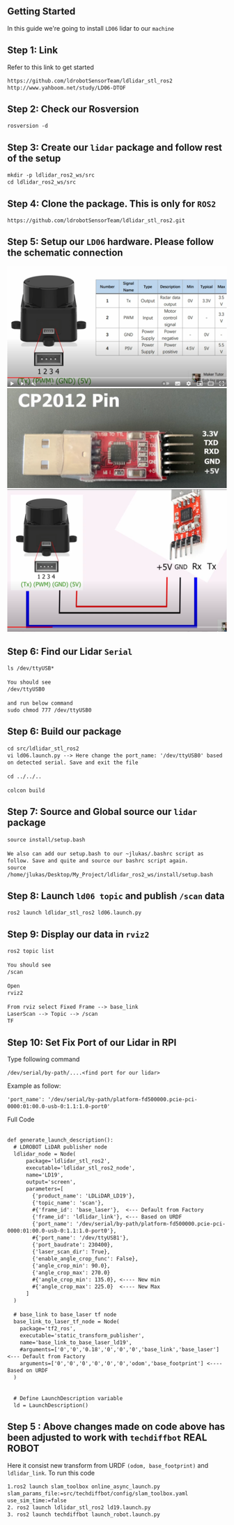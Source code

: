 ## Getting Started 

In this guide we're going to install `LD06` lidar to our `machine`

## Step 1: Link
Refer to this link to get started
```
https://github.com/ldrobotSensorTeam/ldlidar_stl_ros2
http://www.yahboom.net/study/LD06-DTOF
```

## Step 2: Check our Rosversion
```
rosversion -d
```

## Step 3: Create our `lidar` package and follow rest of the setup
```
mkdir -p ldlidar_ros2_ws/src
cd ldlidar_ros2_ws/src
```

## Step 4: Clone the package. This is only for `ROS2`
```
https://github.com/ldrobotSensorTeam/ldlidar_stl_ros2.git
```
 
## Step 5: Setup our `LD06` hardware. Please follow the schematic connection
![Alt text](image-1.png)
![Alt text](image-2.png)
![Alt text](image-3.png)

## Step 6: Find our Lidar `Serial`
```
ls /dev/ttyUSB*

You should see
/dev/ttyUSB0

and run below command
sudo chmod 777 /dev/ttyUSB0
```

## Step 6: Build our package
```
cd src/ldlidar_stl_ros2
vi ld06.launch.py --> Here change the port_name: '/dev/ttyUSB0' based on detected serial. Save and exit the file

cd ../../..

colcon build
```

## Step 7: Source and Global source our `lidar` package
```
source install/setup.bash

We also can add our setup.bash to our ~jlukas/.bashrc script as follow. Save and quite and source our bashrc script again.
source /home/jlukas/Desktop/My_Project/ldlidar_ros2_ws/install/setup.bash
```
## Step 8: Launch `ld06 topic` and publish `/scan` data
```
ros2 launch ldlidar_stl_ros2 ld06.launch.py
```

## Step 9: Display our data in `rviz2`
```
ros2 topic list

You should see 
/scan

Open
rviz2

From rviz select Fixed Frame --> base_link
LaserScan --> Topic --> /scan
TF 
```

## Step 10: Set Fix Port of our Lidar in RPI
Type following command

```
/dev/serial/by-path/....<find port for our lidar>
```

Example as follow:
```
'port_name': '/dev/serial/by-path/platform-fd500000.pcie-pci-0000:01:00.0-usb-0:1.1:1.0-port0'
```

Full Code
```

def generate_launch_description():
  # LDROBOT LiDAR publisher node
  ldlidar_node = Node(
      package='ldlidar_stl_ros2',
      executable='ldlidar_stl_ros2_node',
      name='LD19',
      output='screen',
      parameters=[
        {'product_name': 'LDLiDAR_LD19'},
        {'topic_name': 'scan'},
        #{'frame_id': 'base_laser'},  <--- Default from Factory
        {'frame_id': 'ldlidar_link'}, <--- Based on URDF
        {'port_name': '/dev/serial/by-path/platform-fd500000.pcie-pci-0000:01:00.0-usb-0:1.1:1.0-port0'},
        #{'port_name': '/dev/ttyUSB1'},
        {'port_baudrate': 230400},
        {'laser_scan_dir': True},
        {'enable_angle_crop_func': False},
        {'angle_crop_min': 90.0},
        {'angle_crop_max': 270.0}
        #{'angle_crop_min': 135.0}, <---- New min
        #{'angle_crop_max': 225.0}  <---- New Max
      ]
  )

  # base_link to base_laser tf node
  base_link_to_laser_tf_node = Node(
    package='tf2_ros',
    executable='static_transform_publisher',
    name='base_link_to_base_laser_ld19',
    #arguments=['0','0','0.18','0','0','0','base_link','base_laser']  <--- Default from Factory
    arguments=['0','0','0','0','0','0','odom','base_footprint'] <---- Based on URDF
  )


  # Define LaunchDescription variable
  ld = LaunchDescription()
```

## Step 5 : Above changes made on code above has been adjusted to work with `techdiffbot` REAL ROBOT

Here it consist new transform from URDF `(odom, base_footprint)` and `ldlidar_link`. To run this code
```
1.ros2 launch slam_toolbox online_async_launch.py slam_params_file:=src/techdiffbot/config/slam_toolbox.yaml use_sim_time:=false
2. ros2 launch ldlidar_stl_ros2 ld19.launch.py
3. ros2 launch techdiffbot launch_robot.launch.py
```
